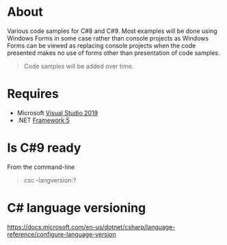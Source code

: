 # About

Various code samples for C#8 and C#9. Most examples will be done using Windows Forms in some case rather than console projects as Windows Forms can be viewed as replacing console projects when the code presented makes no use of forms other than presentation of code samples.

>Code samples will be added over time.

# Requires

- Microsoft [Visual Studio 2019](https://visualstudio.microsoft.com/)
- .NET [Framework 5](https://dotnet.microsoft.com/download/dotnet-core/thank-you/sdk-5.0.100-windows-x64-installer)

# Is C#9 ready

From the command-line
> csc -langversion:?

# C# language versioning

https://docs.microsoft.com/en-us/dotnet/csharp/language-reference/configure-language-version



